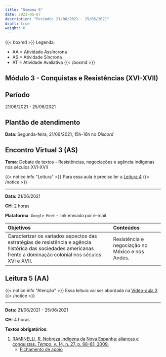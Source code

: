 ```yaml
---
title: "Semana 6"
date: 2021-05-07
description: "Período: 21/06/2021 - 25/06/2021"
draft: true
weight: 6
---
```


{{< boxmd >}}
Legenda: 
- AA = Atividade Assíncrona
- AS = Atividade Síncrona
- AT = Atividade Avaliativa
{{< /boxmd >}}

## Módulo 3 - Conquistas e Resistências (XVI-XVII)

## Período

21/06/2021 - 25/06/2021

## Plantão de atendimento

**Data**: Segunda-feira, 21/06/2021, 15h-16h no *Discord*

## Encontro Virtual 3 (AS)

**Tema**: Debate de textos - Resistências, negociações e agência indígenas nos séculos XVI-XVII

{{< notice info "Leitura" >}}
Para essa aula é preciso ler a [Leitura 4](https://cclhm0057.netlify.app/semanal/sem4/#leitura-4-aa)
{{< /notice >}}

***

**Data:**  21/06/2021

**CH**: 2 horas

**Plataforma**: `Google Meet` - link enviado por e-mail

| Objetivos           | Conteúdos         |
|:--------------------|:------------------|
| Caracterizar os variados aspectos das estratégias de resistência e agência histórica das sociedades americanas frente a dominação colonial nos séculos XVI e XVII. | Resistência e negociação no México e nos Andes. |

## Leitura 5 (AA)

{{< notice info "Atenção" >}}
Essa leitura vai ser abordada na [Vídeo-aula 3](https://cclhm0057.netlify.app/semanal/sem7/#v%C3%ADdeo-aula-3-aa)
{{< /notice >}}

***

**Data:**  21/06/2021 - 25/06/2021

**CH**: 4 horas

**Textos obrigatórios**:
1. [RAMINELLI, R. Nobreza indígena da Nova Espanha: alianças e conquistas. *Tempo*, v. 14, n. 27, p. 68–81, 2009.](https://ericbrasiln.github.io/cclhm0057_ihl/textos/mod_4/Raminelli.pdf)
   - [Fichamento de apoio](https://ericbrasiln.github.io/cclhm0057_ihl/textos/mod_4/2021-02-01-fichamento-raminelli.html)
